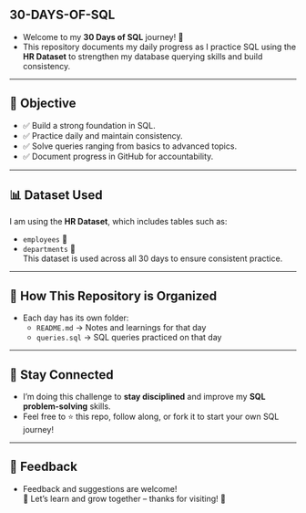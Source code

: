 ## 30-DAYS-OF-SQL
- Welcome to my **30 Days of SQL** journey! 🚀  
- This repository documents my daily progress as I practice SQL using the **HR Dataset** to strengthen my database querying skills and build consistency.
---

## 🎯 Objective
- ✅ Build a strong foundation in SQL.  
- ✅ Practice daily and maintain consistency.  
- ✅ Solve queries ranging from basics to advanced topics.  
- ✅ Document progress in GitHub for accountability.
---

## 📊 Dataset Used
I am using the **HR Dataset**, which includes tables such as:  
- `employees` 👤  
- `departments` 🏢  
This dataset is used across all 30 days to ensure consistent practice.
---

## 🚀 How This Repository is Organized
- Each day has its own folder:
  - `README.md` → Notes and learnings for that day  
  - `queries.sql` → SQL queries practiced on that day  
---

 ## 🚀 Stay Connected
- I’m doing this challenge to **stay disciplined** and improve my **SQL problem-solving** skills.  
- Feel free to ⭐ this repo, follow along, or fork it to start your own SQL journey!  
---

## 💬 Feedback
- Feedback and suggestions are welcome!  
📌 Let’s learn and grow together – thanks for visiting! 🙌
